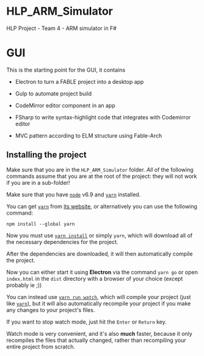 # HLP_ARM_Simulator
HLP Project  - Team 4 - ARM simulator in F#

# GUI

This is the starting point for the GUI, it contains

* Electron to turn a FABLE project into a desktop app

* Gulp to automate project build

* CodeMirror editor component in an app

* FSharp to write syntax-highlight code that integrates with Codemirror editor

* MVC pattern according to ELM structure using Fable-Arch

## Installing the project

Make sure that you are in the `HLP_ARM_Simulator` folder. *All* of the
following commands assume that you are at the root of the project: they will
not work if you are in a sub-folder!

Make sure that you have [`node`](https://nodejs.org/) v6.9 and
[`yarn`](https://yarnpkg.com/) installed. 

You can get [`yarn`](https://yarnpkg.com/) from
[its website](https://yarnpkg.com/en/docs/install), or alternatively you can
use the following command:

```
npm install --global yarn
```


Now you must use [`yarn install`](https://yarnpkg.com/en/docs/cli/install) or simply `yarn`,
which will download all of the necessary dependencies for the project.

After the dependencies are downloaded, it will then automatically compile the
project.

Now you can either start it using **Electron** via the command `yarn go` or open `index.html` in the `dist` directory with a browser of your choice (except probably ie ;))

You can instead use [`yarn run watch`](https://yarnpkg.com/en/docs/cli/run),
which will compile your project (just like
[`yarn`](https://yarnpkg.com/en/docs/cli/install)), but it will also
automatically recompile your project if you make any changes to your project's
files.

If you want to stop watch mode, just hit the `Enter` or `Return` key.

Watch mode is very convenient, and it's also **much** faster, because it only
recompiles the files that actually changed, rather than recompiling your
entire project from scratch.
